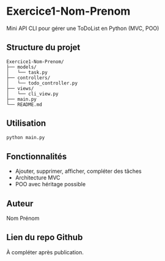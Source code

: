 # Exercice1-Nom-Prenom

Mini API CLI pour gérer une ToDoList en Python (MVC, POO)

## Structure du projet

```
Exercice1-Nom-Prenom/
├── models/
│   └── task.py
├── controllers/
│   └── todo_controller.py
├── views/
│   └── cli_view.py
├── main.py
└── README.md
```

## Utilisation

```bash
python main.py
```

## Fonctionnalités

- Ajouter, supprimer, afficher, compléter des tâches
- Architecture MVC
- POO avec héritage possible

## Auteur

Nom Prénom

## Lien du repo Github

À compléter après publication.
